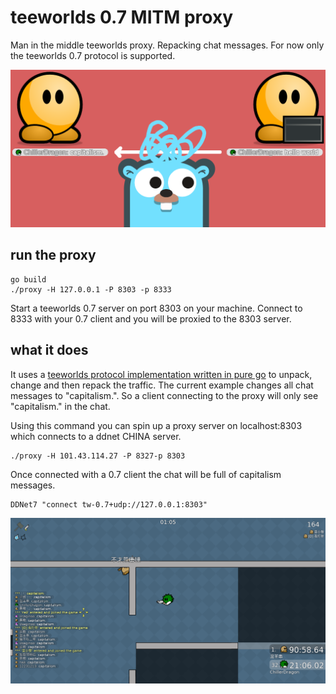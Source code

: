 # teeworlds 0.7 MITM proxy

Man in the middle teeworlds proxy. Repacking chat messages. For now only the teeworlds 0.7 protocol is supported.

![go proxy banner](https://raw.githubusercontent.com/ChillerDragon/cdn/master/teeworlds_go_proxy_banner.png)

## run the proxy

```
go build
./proxy -H 127.0.0.1 -P 8303 -p 8333
```

Start a teeworlds 0.7 server on port 8303 on your machine.
Connect to 8333 with your 0.7 client and you will be proxied to the 8303 server.

## what it does

It uses a [teeworlds protocol implementation written in pure go](https://github.com/teeworlds-go/teeworlds) to unpack, change and then repack the traffic.
The current example changes all chat messages to "capitalism.". So a client connecting to the proxy will only see "capitalism." in the chat.

Using this command you can spin up a proxy server on localhost:8303 which connects to a ddnet CHINA server.
```
./proxy -H 101.43.114.27 -P 8327-p 8303
```

Once connected with a 0.7 client the chat will be full of capitalism messages.
```
DDNet7 "connect tw-0.7+udp://127.0.0.1:8303"
```

![mitm proxy capitalism chat](https://raw.githubusercontent.com/ChillerDragon/cdn/master/teeworlds_07_mitm_proxy_capitalism.png)

